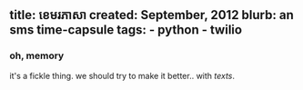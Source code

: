 title: ខេមរភាសា
created: September, 2012
blurb: an sms time-capsule
tags:
    - python
    - twilio
---

### oh, memory

it's a fickle thing.
we should try to make it better..
with *texts*.
